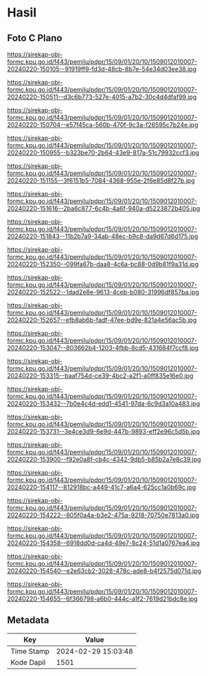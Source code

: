 # Hasil

## Foto C Plano

https://sirekap-obj-formc.kpu.go.id/f443/pemilu/pdpr/15/09/01/20/10/1509012010007-20240220-150105--91919ff9-fd3d-48cb-8b7e-54e34d03ee38.jpg

https://sirekap-obj-formc.kpu.go.id/f443/pemilu/pdpr/15/09/01/20/10/1509012010007-20240220-150511--d3c6b773-527e-4015-a7b2-30c4d4dfaf99.jpg

https://sirekap-obj-formc.kpu.go.id/f443/pemilu/pdpr/15/09/01/20/10/1509012010007-20240220-150704--e57f45ca-560b-470f-9c3a-f26595c7b24e.jpg

https://sirekap-obj-formc.kpu.go.id/f443/pemilu/pdpr/15/09/01/20/10/1509012010007-20240220-150955--b323be70-2b64-43e9-817a-51c79932ccf3.jpg

https://sirekap-obj-formc.kpu.go.id/f443/pemilu/pdpr/15/09/01/20/10/1509012010007-20240220-151155--3f6151b5-7084-4368-955e-2f6e85d8f27b.jpg

https://sirekap-obj-formc.kpu.go.id/f443/pemilu/pdpr/15/09/01/20/10/1509012010007-20240220-151616--2ba6c877-6c4b-4a6f-940a-d5223872b405.jpg

https://sirekap-obj-formc.kpu.go.id/f443/pemilu/pdpr/15/09/01/20/10/1509012010007-20240220-151843--11b2b7a9-34ab-48ec-b9c8-da9d67d6d175.jpg

https://sirekap-obj-formc.kpu.go.id/f443/pemilu/pdpr/15/09/01/20/10/1509012010007-20240220-152350--099fa67b-daa8-4c6a-bc88-0d9b81f9a31d.jpg

https://sirekap-obj-formc.kpu.go.id/f443/pemilu/pdpr/15/09/01/20/10/1509012010007-20240220-152522--1dad2e8e-9613-4ceb-b080-31996df857ba.jpg

https://sirekap-obj-formc.kpu.go.id/f443/pemilu/pdpr/15/09/01/20/10/1509012010007-20240220-152657--efb8ab6b-fadf-47ee-bd9e-821a4e56ac5b.jpg

https://sirekap-obj-formc.kpu.go.id/f443/pemilu/pdpr/15/09/01/20/10/1509012010007-20240220-153047--803662b4-1203-4fbb-8cd5-431684f7ccf8.jpg

https://sirekap-obj-formc.kpu.go.id/f443/pemilu/pdpr/15/09/01/20/10/1509012010007-20240220-153315--baaf754d-ce39-4bc2-a2f1-a0ff835e16e0.jpg

https://sirekap-obj-formc.kpu.go.id/f443/pemilu/pdpr/15/09/01/20/10/1509012010007-20240220-153432--7b0e4c4d-edd1-4541-97da-6c9d3a10a483.jpg

https://sirekap-obj-formc.kpu.go.id/f443/pemilu/pdpr/15/09/01/20/10/1509012010007-20240220-153731--3e4ce3d9-6e9d-447b-9893-eff2e96c5d5b.jpg

https://sirekap-obj-formc.kpu.go.id/f443/pemilu/pdpr/15/09/01/20/10/1509012010007-20240220-153900--f92e0a8f-cb4c-4342-9db5-b85b2a7e8c39.jpg

https://sirekap-obj-formc.kpu.go.id/f443/pemilu/pdpr/15/09/01/20/10/1509012010007-20240220-154117--812918bc-a449-41c7-a6a4-625cc1a0b69c.jpg

https://sirekap-obj-formc.kpu.go.id/f443/pemilu/pdpr/15/09/01/20/10/1509012010007-20240220-154222--805f0a4a-b3e2-475a-9218-70750e7813a0.jpg

https://sirekap-obj-formc.kpu.go.id/f443/pemilu/pdpr/15/09/01/20/10/1509012010007-20240220-154358--6918dd0d-ca4d-49e7-8c24-51d1a0767ea4.jpg

https://sirekap-obj-formc.kpu.go.id/f443/pemilu/pdpr/15/09/01/20/10/1509012010007-20240220-154540--e2e63cb2-3028-478c-ade8-b4f2575d071d.jpg

https://sirekap-obj-formc.kpu.go.id/f443/pemilu/pdpr/15/09/01/20/10/1509012010007-20240220-154655--6f366798-a6b0-444c-a1f2-7619d21bdc8e.jpg


## Metadata

| Key        | Value               |
| ---------- | ------------------- |
| Time Stamp | 2024-02-29 15:03:48 |
| Kode Dapil | 1501                |



